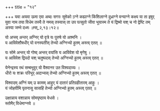 +++
title = "१२"

+++
यवा अयवा ऊमा एवा अब्दः सगरः सुमेको ऽग्ने कह्याग्ने किंशिलाग्ने दुध्राग्ने वन्याग्ने कक्ष्य या ता इषुर् युवा नाम तया विधेम तस्यै ते नमस् तस्यास् ता उप पत्सुतो जीवा भूयास्म ते यं द्विष्मो यश् च नो द्वेष्टि तम् अस्या जम्भे दध्मः ॥म्स्_२,१३।१२॥  
    
यो अप्स्व् अन्तर् अग्निर् यो वृत्रे यः पुरुषे यो अश्मनि ।  
य आविवेशौषधीर् यो वनस्पतींस् तेभ्यो अग्निभ्यो हुतम् अस्त्व् एतत् ॥  
    
यः सोमे अन्तर् यो गोष्व् अन्तर् वयांसि य आविवेश यो मृगेषु ।  
य आविवेश द्विपदो यश् चतुष्पदस् तेभ्यो अग्निभ्यो हुतम् अस्त्व् एतत् ॥  
    
येनेन्द्रस्य रथं सम्बभूवुर् यो वैश्वानर उत विश्वदाव्यः ।  
धीरो यः शक्रः परिभूर् अदाभ्यस् तेभ्यो अग्निभ्यो हुतम् अस्त्व् एतत् ॥  
    
विश्वादम् अग्निं यम् उ कामम् आहुर् यं दातारं प्रतिग्रहीतारम् आहुः ।  
यं जोहवीमि पृतनासु सासहिं तेभ्यो अग्निभ्यो हुतम् अस्त्व् एतत् ॥  
    
उक्षान्नाय वशान्नाय सोमपृष्ठाय वेधसे ।  
स्तोमैर् विधेमाग्नये ॥  
    

